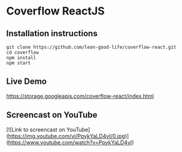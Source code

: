# Coverflow ReactJS
## Installation instructions


    git clone https://github.com/leon-good-life/coverflow-react.git
    cd coverflow
    npm install
    npm start


## Live Demo
https://storage.googleapis.com/coverflow-react/index.html

## Screencast on YouTube
[![Link to screencast on YouTube]
(https://img.youtube.com/vi/PpykYaLD4vI/0.jpg)]
(https://www.youtube.com/watch?v=PpykYaLD4vI)


